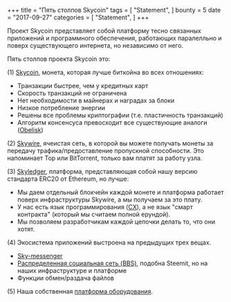 +++
title = "Пять столпов Skycoin"
tags = [
    "Statement",
]
bounty = 5
date = "2017-09-27"
categories = [
    "Statement",
]
+++

Проект Skycoin представляет собой платформу тесно связанных приложений
и программного обеспечения, работающих паралелльно и поверх существующего
интернета, но независимо от него.

Пять столпов проекта Skycoin это:

(1) [Skycoin](https://github.com/skycoin/skycoin), монета, которая лучше
биткойна во всех отношениях:

- Транзакции быстрее, чем у кредитных карт
- Скорость транзакций не ограничена
- Нет необходимости в майнерах и наградах за блоки
- Низкое потребление энергии
- Решены все проблемы криптографии (т.е. пластичность транзакций)
- Алгоритм консенсуса превосходит все существующие аналоги 
([Obelisk](/statement/obelisk-the-skycoin-consensus-algorithm/))

(2) [Skywire](/tags/skywire/), ячеистая сеть, в которой вы можете получать
монеты за передачу трафика/предоставление пропускной способности. Это напоминает
Тор или BitTorrent, только вам платят за работу узла.

(3) [Skyledger](https://www.skyledger.net), платформа, представляющая 
собой нашу версию стандарта ERC20 от Ethereum, но лучше:

- Мы даем отдельный блокчейн каждой монете и платформа работает поверх 
инфраструктуры Skywire, а мы получаем за это плату.
- У нас есть язык программирования ([CX](/overview/cx-overview/)),
а не язык "смарт контракта" (который мы считаем полной ерундой).
- Мы позволяем разработчикам каждой цепочки делать то, что они хотят.

(4) Экосистема приложений выстроена на предыдущих трех вещах.

- [Sky-messenger](http://messenger.skycoin.net/)
- [Распределенная социальная сеть (BBS)](https://github.com/skycoin/bbs),
подобна Steemit, но на наших инфраструктуре и платформе
- Функции обмен/раздача файлов 

(5) Наша собственная [платформа оборудования](/statement/skywire-miner-hardware-for-the-next-internet/).

